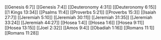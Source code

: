 [[Genesis 6:7]]
[[Genesis 7:4]]
[[Deuteronomy 4:31]]
[[Deuteronomy 6:15]]
[[1 Kings 13:34]]
[[Psalms 11:4]]
[[Proverbs 5:21]]
[[Proverbs 15:3]]
[[Isaiah 27:7]]
[[Jeremiah 5:10]]
[[Jeremiah 30:11]]
[[Jeremiah 31:35]]
[[Jeremiah 33:24]]
[[Jeremiah 44:27]]
[[Hosea 1:4]]
[[Hosea 1:6]]
[[Hosea 9:11]]
[[Hosea 13:15]]
[[Joel 2:32]]
[[Amos 9:4]]
[[Obadiah 1:16]]
[[Romans 11:1]]
[[Romans 11:28]]
